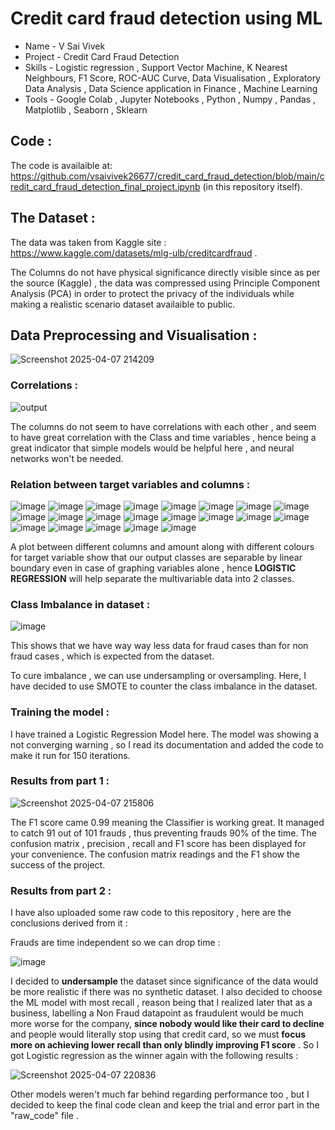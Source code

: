 # Credit card fraud detection using ML
* Name - V Sai Vivek 
* Project - Credit Card Fraud Detection 
* Skills - Logistic regression , Support Vector Machine, K Nearest Neighbours, F1 Score, ROC-AUC Curve, Data Visualisation , Exploratory Data Analysis , Data Science application in Finance , Machine Learning 
* Tools - Google Colab , Jupyter Notebooks , Python , Numpy , Pandas , Matplotlib , Seaborn , Sklearn
## Code :

The code is availaible at: https://github.com/vsaivivek26677/credit_card_fraud_detection/blob/main/credit_card_fraud_detection_final_project.ipynb (in this repository itself).

## The Dataset :

The data was taken from Kaggle site : https://www.kaggle.com/datasets/mlg-ulb/creditcardfraud .

The Columns do not have physical significance directly visible since as per the source (Kaggle) , the data was compressed using Principle Component Analysis (PCA) in order to protect the privacy of the individuals while making a realistic scenario dataset availaible to public.

## Data Preprocessing and Visualisation :

![Screenshot 2025-04-07 214209](https://github.com/user-attachments/assets/290be9ae-cc16-41f2-8120-30fc8a84c57d)

### Correlations :

![output](https://github.com/user-attachments/assets/375dbc85-b917-49b3-9764-e3550e9a2cf6)

The columns do not seem to have correlations with each other , and seem to have great correlation with the Class and time variables , hence being a great indicator that simple models would be helpful here , and neural networks won't be needed.

### Relation between target variables and columns :

![image](https://github.com/user-attachments/assets/5614902d-4274-43f6-b383-4d2b856d3bd3)
![image](https://github.com/user-attachments/assets/f26f3460-4cfc-4a6e-95ad-be5f97ec9fb6)
![image](https://github.com/user-attachments/assets/c5358070-2582-4e78-b3a6-1356b559dccd)
![image](https://github.com/user-attachments/assets/4b684bd2-8418-4fca-bb53-726d190572dd)
![image](https://github.com/user-attachments/assets/d229ef0c-8503-42ca-8498-b41c0ab9b069)
![image](https://github.com/user-attachments/assets/e3d0f552-73c4-428c-8d18-10690dc35f36)
![image](https://github.com/user-attachments/assets/23f2a310-d051-473d-9db5-6eda5dfda36e)
![image](https://github.com/user-attachments/assets/974aedf4-623d-4b41-bff2-e9728a74adb0)
![image](https://github.com/user-attachments/assets/54a8baed-0831-4d6e-bf6a-c6e20edb7f1f)
![image](https://github.com/user-attachments/assets/6553cf1a-4668-45e9-b4a7-23cbf3c7110c)
![image](https://github.com/user-attachments/assets/01bd1346-8515-4069-9a0f-1447ddcb677b)
![image](https://github.com/user-attachments/assets/0b89b731-54c6-46bf-b2f1-daa618f256a9)
![image](https://github.com/user-attachments/assets/8e66d4fa-59e6-4759-8ff0-9d0fb55dd99a)
![image](https://github.com/user-attachments/assets/8233f919-7ce4-4c40-925e-01c54162a676)
![image](https://github.com/user-attachments/assets/37945c38-f77d-4133-96ce-05f93d63bfae)
![image](https://github.com/user-attachments/assets/7ef9557d-daab-4dde-b9f0-dfef7f0f6770)
![image](https://github.com/user-attachments/assets/c25d19e2-4706-41bf-96f5-b9c16ee6d39a)
![image](https://github.com/user-attachments/assets/766de750-6e96-43df-a546-861eb80851ef)
![image](https://github.com/user-attachments/assets/8dfc40d0-6f5d-4a78-96bb-522f7aafdb2b)
![image](https://github.com/user-attachments/assets/b4210706-70cf-4228-9192-4b08885add32)
![image](https://github.com/user-attachments/assets/e0e54869-ec67-4f8a-bff8-8ef84b9e68a7)

A plot between different columns and amount along with different colours for target variable show that our output classes are separable by linear boundary even in case of graphing variables alone , hence __LOGISTIC REGRESSION__ will help separate the multivariable data into 2 classes.

### Class Imbalance in dataset :

![image](https://github.com/user-attachments/assets/bff44d48-2efe-4ac5-8631-3b3c85b00488)

This shows that we have way way less data for fraud cases than for non fraud cases , which is expected from the dataset. 

To cure imbalance , we can use undersampling or oversampling. Here, I have decided to use SMOTE to counter the class imbalance in the dataset. 

### Training the model :

I have trained a Logistic Regression Model here. The model was showing a not converging warning , so I read its documentation and added the code to make it run for 150 iterations.

### Results from part 1 :

![Screenshot 2025-04-07 215806](https://github.com/user-attachments/assets/0197b1f4-58cb-4027-b14b-0c726aaa9b27)

The F1 score came 0.99 meaning the Classifier is working great. It managed to catch 91 out of 101 frauds , thus preventing frauds 90% of the time. 
The confusion matrix , precision , recall and F1 score has been displayed for your convenience. The confusion matrix readings and the F1 show the success of the project.

### Results from part 2 :

I have also uploaded some raw code to this repository , here are the conclusions derived from it :

Frauds are time independent so we can drop time :

![image](https://github.com/user-attachments/assets/3f0ac5a2-105f-460f-b9a7-7cc837c6f77a)

I decided to __undersample__ the dataset since significance of the data would be more realistic if there was no synthetic dataset. 
I also decided to choose the ML model with most recall , reason being that I realized later that as a business, labelling a Non Fraud datapoint as fraudulent would be much more worse for the company, __since nobody would like their card to decline__ and people would literally stop using that credit card, so we must __focus more on achieving lower recall than only blindly improving F1 score__ . 
So I got Logistic regression as the winner again with the following results :

![Screenshot 2025-04-07 220836](https://github.com/user-attachments/assets/860518bd-a6bc-49e9-87ee-767e213ac28d)

Other models weren't much far behind regarding performance too , but I decided to keep the final code clean and keep the trial and error part in the "raw_code" file . 












































